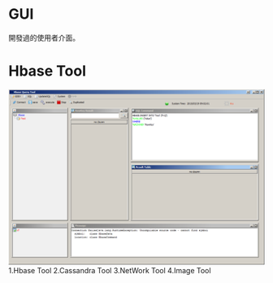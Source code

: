 # GUI

開發過的使用者介面。

# Hbase Tool
![alt tag](https://github.com/whcheng740418/GUI/blob/master/Hbase%20Tool.png?raw=true)
1.Hbase Tool
2.Cassandra Tool
3.NetWork Tool
4.Image Tool

